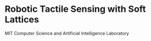 # Robotic Tactile Sensing with Soft Lattices

MIT Computer Science and Artificial Intelligence Laboratory
